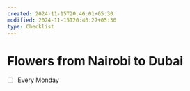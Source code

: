 ```yaml
---
created: 2024-11-15T20:46:01+05:30
modified: 2024-11-15T20:46:27+05:30
type: Checklist
---
```


# Flowers from Nairobi to Dubai

- [ ] Every Monday
